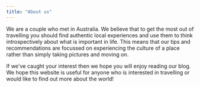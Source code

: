 ```yaml
---
title: "About us"
---
```


We are a couple who met in Australia. We believe that to get the most out of travelling you should find authentic local experiences and use them to think introspectively about what is important in life. This means that our tips and recommendations are focussed on experiencing the culture of a place rather than simply taking pictures and moving on.

If we've caught your interest then we hope you will enjoy reading our blog. We hope this website is useful for anyone who is interested in travelling or would like to find out more about the world!
